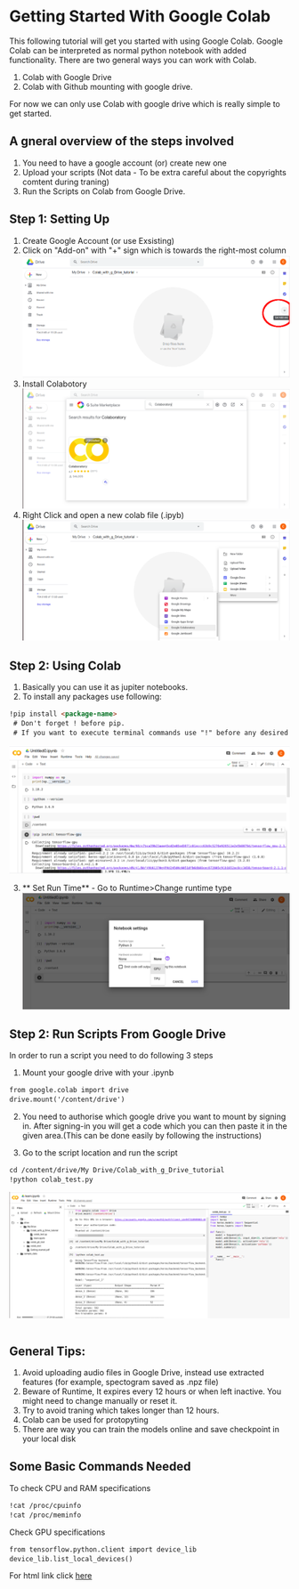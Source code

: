 # Getting Started With Google Colab


This following tutorial will get you started with using Google Colab. 
Google Colab can be interpreted as normal python notebook with added functionality. There are two general ways you can work with Colab.

1. Colab with Google Drive
2. Colab with Github mounting with google drive. 

For now we can only use Colab with google drive which is really simple to get started. 

## A gneral overview of the steps involved 
1. You need to have a google account (or) create new one
2. Upload your scripts (Not data - To be extra careful about the copyrights comtent during traning)
3. Run the Scripts on Colab from Google Drive.



## Step 1: Setting Up
1. Create Google Account (or use Exsisting)
2. Click on "Add-on" with "+" sign which is towards the right-most column
![Add on](/images/setting_up_01.png)
3. Install Colabotory
![Install Colabotory](/images/setting_up_02.png)
3. Right Click and open a new colab file (.ipyb)
![newFIle](/images/setting_up_03.png)


## Step 2: Using Colab

1. Basically you can use it as jupiter notebooks. 
2. To install any packages use following:
```markdown
!pip install <package-name> 
 # Don't forget ! before pip. 
 # If you want to execute terminal commands use "!" before any desired terminal command
```
![usingcolab01](/images/colab_basics_01.png)

3. ** Set Run Time** - Go to Runtime>Change runtime type 
![usingcolab01](/images/colab_basics_02.png)


## Step 2: Run Scripts From Google Drive

In order to run a script you need to do following 3 steps
1. Mount your google drive with your .ipynb 
```markdown
from google.colab import drive
drive.mount('/content/drive')
```

2. You need to authorise which google drive you want to mount by signing in. After signing-in you will get a code which you can then paste it in the given area.(This can be done easily by following the instructions)

3. Go to the script location and run the script
```markdown
cd /content/drive/My Drive/Colab_with_g_Drive_tutorial
!python colab_test.py
```
![usingcolab01](/images/colab_basics_03.png)
```markdown
```

## General Tips:
1. Avoid uploading audio files in Google Drive, instead use extracted features (for example, spectogram saved as .npz file)
2. Beware of Runtime, It expires every 12 hours or when  left inactive. You might need to change manually or reset it.
3. Try to avoid traning which takes longer than 12 hours.
4. Colab can be used for protopyting
5. There are way you can train the models online and save checkpoint in your local disk

## Some Basic Commands Needed

To check CPU and RAM specifications
```markdown
!cat /proc/cpuinfo
!cat /proc/meminfo
```


Check GPU specifications
```markdown
from tensorflow.python.client import device_lib
device_lib.list_local_devices()
```

For html link click [here](https://christon-ragavan.github.io/Getting-Started-With-Colab/)

